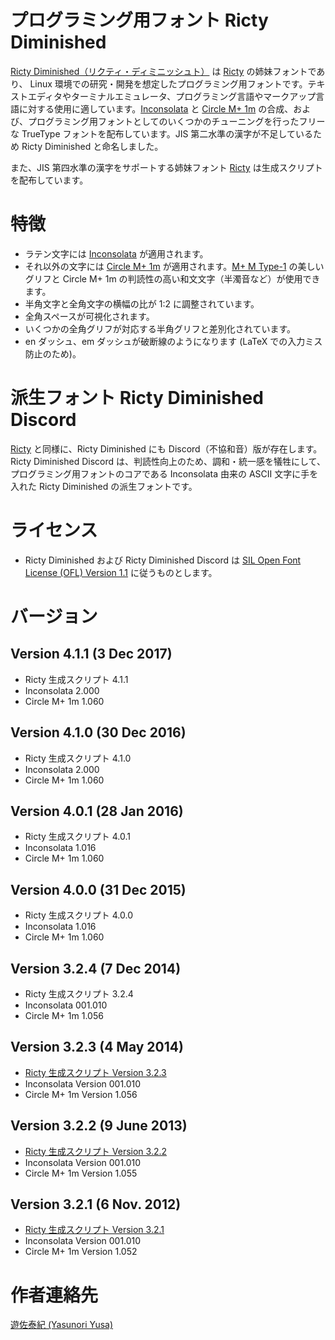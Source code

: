 # プログラミング用フォント Ricty Diminished

[Ricty Diminished（リクティ・ディミニッシュト）](https://rictyfonts.github.io/diminished) は [Ricty](https://rictyfonts.github.io/) の姉妹フォントであり、 Linux 環境での研究・開発を想定したプログラミング用フォントです。テキストエディタやターミナルエミュレータ、プログラミング言語やマークアップ言語に対する使用に適しています。[Inconsolata](http://levien.com/type/myfonts/inconsolata.html) と [Circle M+ 1m](http://mix-mplus-ipa.osdn.jp/) の合成、および、プログラミング用フォントとしてのいくつかのチューニングを行ったフリーな TrueType フォントを配布しています。JIS 第二水準の漢字が不足しているため Ricty Diminished と命名しました。

また、JIS 第四水準の漢字をサポートする姉妹フォント [Ricty](https://rictyfonts.github.io/) は生成スクリプトを配布しています。

# 特徴

* ラテン文字には [Inconsolata](http://levien.com/type/myfonts/inconsolata.html) が適用されます。
* それ以外の文字には [Circle M+ 1m](http://mix-mplus-ipa.osdn.jp/) が適用されます。[M+ M Type-1](http://mplus-fonts.osdn.jp/) の美しいグリフと Circle M+ 1m の判読性の高い和文文字（半濁音など）が使用できます。
* 半角文字と全角文字の横幅の比が 1:2 に調整されています。
* 全角スペースが可視化されます。
* いくつかの全角グリフが対応する半角グリフと差別化されています。
* en ダッシュ、em ダッシュが破断線のようになります (LaTeX での入力ミス防止のため)。

# 派生フォント Ricty Diminished Discord

[Ricty](https://rictyfonts.github.io/) と同様に、Ricty Diminished にも Discord（不協和音）版が存在します。Ricty Diminished Discord は、判読性向上のため、調和・統一感を犠牲にして、プログラミング用フォントのコアである Inconsolata 由来の ASCII 文字に手を入れた Ricty Diminished の派生フォントです。

# ライセンス

* Ricty Diminished および Ricty Diminished Discord は [SIL Open Font License (OFL) Version 1.1](http://scripts.sil.org/ofl) に従うものとします。

# バージョン

## Version 4.1.1 (3 Dec 2017)

* Ricty 生成スクリプト 4.1.1
* Inconsolata 2.000
* Circle M+ 1m 1.060

## Version 4.1.0 (30 Dec 2016)

* Ricty 生成スクリプト 4.1.0
* Inconsolata 2.000
* Circle M+ 1m 1.060

## Version 4.0.1 (28 Jan 2016)

* Ricty 生成スクリプト 4.0.1
* Inconsolata 1.016
* Circle M+ 1m 1.060

## Version 4.0.0 (31 Dec 2015)

* Ricty 生成スクリプト 4.0.0
* Inconsolata 1.016
* Circle M+ 1m 1.060

## Version 3.2.4 (7 Dec 2014)

* Ricty 生成スクリプト 3.2.4
* Inconsolata 001.010
* Circle M+ 1m 1.056

## Version 3.2.3 (4 May 2014)

* [Ricty 生成スクリプト Version 3.2.3](https://github.com/yascentur/Ricty/tree/3.2.3)
* Inconsolata Version 001.010
* Circle M+ 1m Version 1.056

## Version 3.2.2 (9 June 2013)

* [Ricty 生成スクリプト Version 3.2.2](https://github.com/yascentur/Ricty/tree/3.2.2)
* Inconsolata Version 001.010
* Circle M+ 1m Version 1.055

## Version 3.2.1 (6 Nov. 2012)

* [Ricty 生成スクリプト Version 3.2.1](https://github.com/yascentur/Ricty/tree/3.2.1)
* Inconsolata Version 001.010
* Circle M+ 1m Version 1.052

# 作者連絡先

[遊佐泰紀 (Yasunori Yusa)](http://save.sys.t.u-tokyo.ac.jp/~yusa/index.html.ja)
